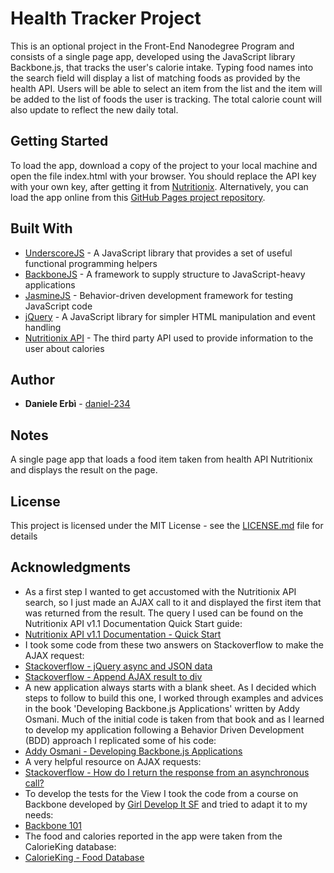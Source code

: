 # Health Tracker Project

This is an optional project in the Front-End Nanodegree Program and consists of a single page app, developed using the JavaScript library Backbone.js, that tracks the user's calorie intake.
Typing food names into the search field will display a list of matching foods as provided by the health API. Users will be able to select an item from the list and the item will be added to the list of foods the user is tracking.
The total calorie count will also update to reflect the new daily total.

## Getting Started

To load the app, download a copy of the project to your local machine and open the file index.html with your browser. You should replace the API key with your own key, after getting it from [Nutritionix](https://www.nutritionix.com/). Alternatively, you can load the app online from this [GitHub Pages project repository](https://daniel-234.github.io/frontend-nanodegree-health-tracker/).

## Built With

* [UnderscoreJS](http://underscorejs.org/) - A JavaScript library that provides a set of useful functional programming helpers
* [BackboneJS](http://backbonejs.org/) - A framework to supply structure to JavaScript-heavy applications
* [JasmineJS](https://jasmine.github.io/index.html) - Behavior-driven development framework for testing JavaScript code
* [jQuery](http://jquery.com/) - A JavaScript library for simpler HTML manipulation and event handling
* [Nutritionix API](https://developer.nutritionix.com/docs/v1_1) - The third party API used to provide information to the user about calories

## Author

* **Daniele Erbì** - [daniel-234](https://github.com/daniel-234)

## Notes

A single page app that loads a food item taken from health API Nutritionix and displays the result on the page.

## License

This project is licensed under the MIT License - see the [LICENSE.md](LICENSE.md) file for details

## Acknowledgments

* As a first step I wanted to get accustomed with the Nutritionix API search, so I just made an AJAX call to it and displayed the first item that was returned from the result. The query I used can be found on the Nutritionix API v1.1 Documentation Quick Start guide:
* [Nutritionix API v1.1 Documentation - Quick Start](https://developer.nutritionix.com/docs/v1_1)
* I took some code from these two answers on Stackoverflow to make the AJAX request:
* [Stackoverflow - jQuery async and JSON data](http://stackoverflow.com/questions/5644451/jquery-async-and-json-data)
* [Stackoverflow - Append AJAX result to div](http://stackoverflow.com/questions/29432997/append-ajax-result-to-div)
* A new application always starts with a blank sheet. As I decided which steps to follow to build this one, I worked through examples and advices in the book 'Developing Backbone.js Applications' written by Addy Osmani. Much of the initial code is taken from that book and as I learned to develop my application following a Behavior Driven Development (BDD) approach I replicated some of his code:
* [Addy Osmani - Developing Backbone.js Applications](https://addyosmani.com/backbone-fundamentals/)
* A very helpful resource on AJAX requests:
* [Stackoverflow - How do I return the response from an asynchronous call?](http://stackoverflow.com/questions/14220321/how-do-i-return-the-response-from-an-asynchronous-call)
* To develop the tests for the View I took the code from a course on Backbone developed by [Girl Develop It SF](https://www.meetup.com/Girl-Develop-It-San-Francisco/) and tried to adapt it to my needs:
* [Backbone 101](http://www.teaching-materials.org/backbone/#/)
* The food and calories reported in the app were taken from the CalorieKing database:
* [CalorieKing - Food Database](http://www.calorieking.com/foods/)
